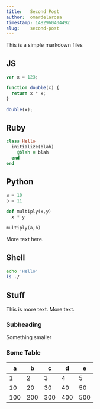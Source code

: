 ```yaml
---
title:   Second Post
author:  omardelarosa
timestamp: 1482960404492
slug:    second-post
---
```


This is a simple markdown files

## JS
```javascript
var x = 123;

function double(x) {
  return x * x;
}

double(x);
```

## Ruby
```ruby
class Hello
  initialize(blah)
    @blah = blah
  end
end
```

## Python
```python
a = 10
b = 11

def multiply(x,y)
  x * y

multiply(a,b)
```

More text here.

## Shell
```bash
echo 'Hello'
ls ./
```

## Stuff

This is more text.
More text.

### Subheading
Something smaller

### Some Table

| a |  b | c  | d  | e  |
|---|---|---|---|---|
| 1  | 2  | 3  | 4  | 5  |
| 10  | 20  | 30  | 40  | 50  |
| 100  | 200  | 300  | 400  | 500  |
